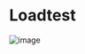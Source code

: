# Loadtest

![image](https://github.com/user-attachments/assets/4962b0b5-7099-4eb2-b3a9-3bda01cce369)
